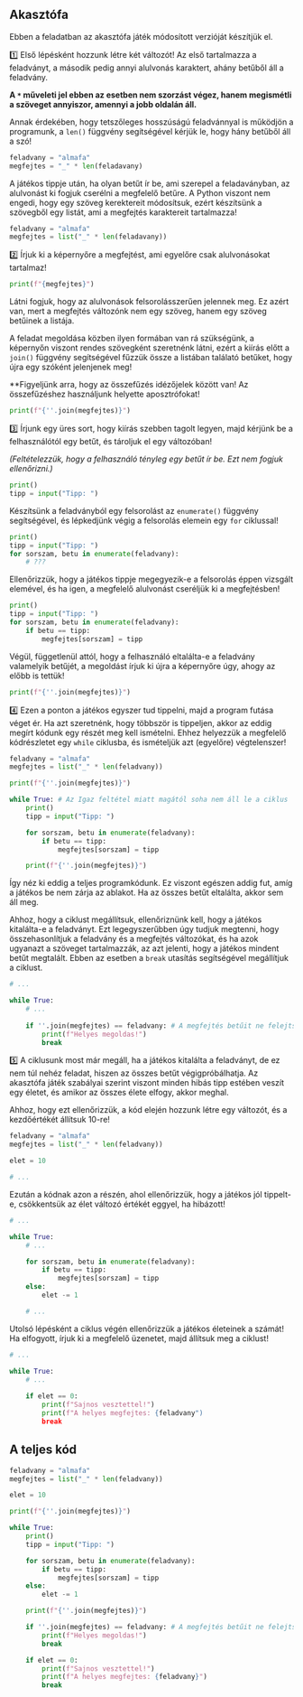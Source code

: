 ## Akasztófa

Ebben a feladatban az akasztófa játék módosított verzióját készítjük el.

1️⃣ Első lépésként hozzunk létre két változót! Az első tartalmazza a feladványt, a második pedig annyi alulvonás karaktert, ahány betűből áll a feladvány.

**A `*` műveleti jel ebben az esetben nem szorzást végez, hanem megismétli a szöveget annyiszor, amennyi a jobb oldalán áll.**

Annak érdekében, hogy tetszőleges hosszúságú feladvánnyal is működjön a programunk, a `len()` függvény segítségével kérjük le, hogy hány betűből áll a szó!

```python
feladvany = "almafa"
megfejtes = "_" * len(feladavany)
```

A játékos tippje után, ha olyan betűt ír be, ami szerepel a feladaványban, az alulvonást ki fogjuk cserélni a megfelelő betűre. A Python viszont nem engedi, hogy egy szöveg kerektereit módosítsuk, ezért készítsünk a szövegből egy listát, ami a megfejtés karaktereit tartalmazza!

```python
feladvany = "almafa"
megfejtes = list("_" * len(feladavany))
```

2️⃣ Írjuk ki a képernyőre a megfejtést, ami egyelőre csak alulvonásokat tartalmaz!

```python
print(f"{megfejtes}")
```

Látni fogjuk, hogy az alulvonások felsorolásszerűen jelennek meg. Ez azért van, mert a megfejtés változónk nem egy szöveg, hanem egy szöveg betűinek a listája.

A feladat megoldása közben ilyen formában van rá szükségünk, a képernyőn viszont rendes szövegként szeretnénk látni, ezért a kiírás előtt a `join()` függvény segítségével fűzzük össze a listában találató betűket, hogy újra egy szóként jelenjenek meg!

**Figyeljünk arra, hogy az összefűzés idézőjelek között van! Az összefűzéshez használjunk helyette aposztrófokat!

```python
print(f"{''.join(megfejtes)}")
```

3️⃣ Írjunk egy üres sort, hogy kiírás szebben tagolt legyen, majd kérjünk be a felhasználótól egy betűt, és tároljuk el egy változóban!

*(Feltételezzük, hogy a felhasználó tényleg egy betűt ír be. Ezt nem fogjuk ellenőrizni.)*

```python
print()
tipp = input("Tipp: ")
```

Készítsünk a feladványból egy felsorolást az `enumerate()` függvény segítségével, és lépkedjünk végig a felsorolás elemein egy `for` ciklussal!

```python
print()
tipp = input("Tipp: ")
for sorszam, betu in enumerate(feladvany):
    # ???
```

Ellenőrizzük, hogy a játékos tippje megegyezik-e a felsorolás éppen vizsgált elemével, és ha igen, a megfelelő alulvonást cseréljük ki a megfejtésben!

```python
print()
tipp = input("Tipp: ")
for sorszam, betu in enumerate(feladvany):
    if betu == tipp:
        megfejtes[sorszam] = tipp
```

Végül, függetlenül attól, hogy a felhasználó eltalálta-e a feladvány valamelyik betűjét, a megoldást írjuk ki újra a képernyőre úgy, ahogy az előbb is tettük!

```python
print(f"{''.join(megfejtes)}")
```

4️⃣ Ezen a ponton a játékos egyszer tud tippelni, majd a program futása véget ér. Ha azt szeretnénk, hogy többször is tippeljen, akkor az eddig megírt kódunk egy részét meg kell ismételni. Ehhez helyezzük a megfelelő kódrészletet egy `while` ciklusba, és ismételjük azt (egyelőre) végtelenszer!

```python
feladvany = "almafa"
megfejtes = list("_" * len(feladvany))

print(f"{''.join(megfejtes)}")

while True: # Az Igaz feltétel miatt magától soha nem áll le a ciklus
    print()
    tipp = input("Tipp: ")

    for sorszam, betu in enumerate(feladvany):
        if betu == tipp:
            megfejtes[sorszam] = tipp

    print(f"{''.join(megfejtes)}")
```

Így néz ki eddig a teljes programkódunk. Ez viszont egészen addig fut, amíg a játékos be nem zárja az ablakot. Ha az összes betűt eltalálta, akkor sem áll meg.

Ahhoz, hogy a ciklust megállítsuk, ellenőriznünk kell, hogy a játékos kitalálta-e a feladványt. Ezt legegyszerűbben úgy tudjuk megtenni, hogy összehasonlítjuk a feladvány és a megfejtés változókat, és ha azok ugyanazt a szöveget tartalmazzák, az azt jelenti, hogy a játékos mindent betűt megtalált. Ebben az esetben a `break` utasítás segítségével megállítjuk a ciklust.

```python
# ...

while True:
    # ...
    
    if ''.join(megfejtes) == feladvany: # A megfejtés betűit ne felejtsük el összefűzni!
        print(f"Helyes megoldas!")
        break
```

5️⃣ A ciklusunk most már megáll, ha a játékos kitalálta a feladványt, de ez nem túl nehéz feladat, hiszen az összes betűt végigpróbálhatja. Az akasztófa játék szabályai szerint viszont minden hibás tipp estében veszít egy életet, és amikor az összes élete elfogy, akkor meghal.

Ahhoz, hogy ezt ellenőrizzük, a kód elején hozzunk létre egy változót, és a kezdőértékét állítsuk 10-re!

```python
feladvany = "almafa"
megfejtes = list("_" * len(feladvany))

elet = 10

# ...
```

Ezután a kódnak azon a részén, ahol ellenőrizzük, hogy a játékos jól tippelt-e, csökkentsük az élet változó értékét eggyel, ha hibázott!

```python
# ...

while True:
    # ...

    for sorszam, betu in enumerate(feladvany):
        if betu == tipp:
            megfejtes[sorszam] = tipp
    else:
        elet -= 1

    # ...
```

Utolsó lépésként a ciklus végén ellenőrizzük a játékos életeinek a számát! Ha elfogyott, írjuk ki a megfelelő üzenetet, majd állítsuk meg a ciklust!

```python
# ...

while True:
    # ...
    
    if elet == 0:
        print(f"Sajnos vesztettel!")
        print(f"A helyes megfejtes: {feladvany")
        break
```

## A teljes kód

```python
feladvany = "almafa"
megfejtes = list("_" * len(feladvany))

elet = 10

print(f"{''.join(megfejtes)}")

while True:
    print()
    tipp = input("Tipp: ")

    for sorszam, betu in enumerate(feladvany):
        if betu == tipp:
            megfejtes[sorszam] = tipp
    else:
        elet -= 1

    print(f"{''.join(megfejtes)}")

    if ''.join(megfejtes) == feladvany: # A megfejtés betűit ne felejtsük el összefűzni!
        print(f"Helyes megoldas!")
        break

    if elet == 0:
        print(f"Sajnos vesztettel!")
        print(f"A helyes megfejtes: {feladvany}")
        break
```
